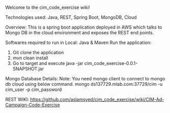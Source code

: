 
Welcome to the cim_code_exercise wiki!

Technologies used: Java, REST, Spring Boot, MongoDB, Cloud

Overview: This is a spring boot application deployed in AWS which talks to Mongo DB in the cloud environment and exposes the REST end points.

Softwares required to run in Local: Java & Maven
Run the application:
1) Git clone the application
2) mvn clean install
3) Go to target and execute java -jar cim_code_exercise-0.0.1-SNAPSHOT.jar

Mongo Database Details:
Note: You need mongo client to connect to mongo db cloud using below command.
mongo ds137729.mlab.com:37729/cim -u cim_user -p cim_password

REST WIKI:
https://github.com/aslamsyed/cim_code_exercise/wiki/CIM-Ad-Campaign-Code-Exercise


